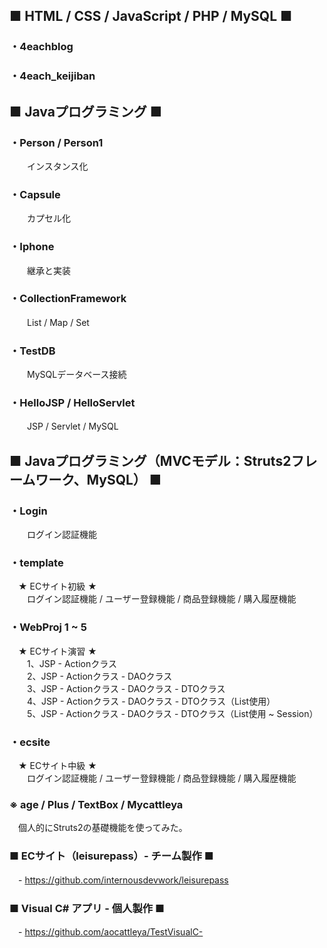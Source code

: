 
## ■ HTML / CSS / JavaScript / PHP / MySQL ■
### ・4eachblog
### ・4each_keijiban

## ■ Javaプログラミング ■

### ・Person / Person1
　　インスタンス化

### ・Capsule
　　カプセル化

### ・Iphone
　　継承と実装

### ・CollectionFramework
　　List / Map / Set

### ・TestDB
　　MySQLデータベース接続

### ・HelloJSP / HelloServlet
　　JSP / Servlet / MySQL

## ■ Javaプログラミング（MVCモデル：Struts2フレームワーク、MySQL） ■

### ・Login
　　ログイン認証機能

### ・template
　★ ECサイト初級 ★  
　　ログイン認証機能 / ユーザー登録機能 / 商品登録機能 / 購入履歴機能

### ・WebProj 1 ~ 5
　★ ECサイト演習 ★  
　　1、JSP - Actionクラス  
　　2、JSP - Actionクラス - DAOクラス  
　　3、JSP - Actionクラス - DAOクラス - DTOクラス  
　　4、JSP - Actionクラス - DAOクラス - DTOクラス（List使用）  
　　5、JSP - Actionクラス - DAOクラス - DTOクラス（List使用 ~ Session）  

### ・ecsite
　★ ECサイト中級 ★  
 　　ログイン認証機能 / ユーザー登録機能 / 商品登録機能 / 購入履歴機能

### ※ age / Plus / TextBox / Mycattleya  
　個人的にStruts2の基礎機能を使ってみた。

### ■ ECサイト（leisurepass）- チーム製作 ■  
　- https://github.com/internousdevwork/leisurepass

### ■ Visual C# アプリ - 個人製作 ■  
　- https://github.com/aocattleya/TestVisualC-
